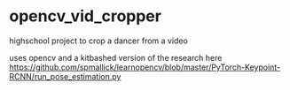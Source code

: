 # opencv_vid_cropper
highschool project to crop a dancer from a video 

uses opencv and a kitbashed version of the research here https://github.com/spmallick/learnopencv/blob/master/PyTorch-Keypoint-RCNN/run_pose_estimation.py
